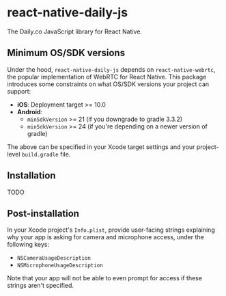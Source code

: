 # react-native-daily-js

The Daily.co JavaScript library for React Native.

## Minimum OS/SDK versions

Under the hood, `react-native-daily-js` depends on `react-native-webrtc`, the popular implementation of WebRTC for React Native. This package introduces some constraints on what OS/SDK versions your project can support:

- **iOS**: Deployment target >= 10.0
- **Android**:
  - `minSdkVersion` >= 21 (if you downgrade to gradle 3.3.2)
  - `minSdkVersion` >= 24 (if you're depending on a newer version of gradle)

The above can be specified in your Xcode target settings and your project-level `build.gradle` file.

## Installation

TODO

## Post-installation

In your Xcode project's `Info.plist`, provide user-facing strings explaining why your app is asking for camera and microphone access, under the following keys:

- `NSCameraUsageDescription`
- `NSMicrophoneUsageDescription`

Note that your app will not be able to even prompt for access if these strings aren't specified.
